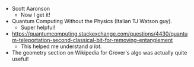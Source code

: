 * Scott Aaronson
  * Now I get it!
* Quantum Computing Without the Physics (Italian TJ Watson guy).
  * Super helpful!
* https://quantumcomputing.stackexchange.com/questions/4430/quantum-teleportation-second-classical-bit-for-removing-entanglement
  * This helped me understand *a lot*.
* The geometry section on Wikipedia for Grover's algo was actually quite
  useful!
